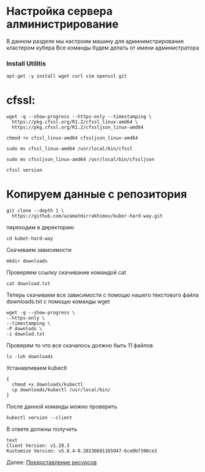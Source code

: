 # Настройка сервера алминистрирование

В данном разделе мы настроим машину для админимстрирование кластером кубера
Все команды будем делать от имени администратора
### Install Utilitis
~~~
apt-get -y install wget curl vim openssl git
~~~
# cfssl:
~~~
wget -q --show-progress --https-only --timestamping \
  https://pkg.cfssl.org/R1.2/cfssl_linux-amd64 \
  https://pkg.cfssl.org/R1.2/cfssljson_linux-amd64
~~~
~~~
chmod +x cfssl_linux-amd64 cfssljson_linux-amd64
~~~
~~~
sudo mv cfssl_linux-amd64 /usr/local/bin/cfssl
~~~
~~~
sudo mv cfssljson_linux-amd64 /usr/local/bin/cfssljson
~~~
~~~
cfssl version
~~~

# Копируем данные с репозитория
~~~
git clone --depth 1 \
  https://github.com/azamatmirrakhimov/kuber-hard-way.git
~~~
переходим в директорию
~~~
cd kubet-hard-way
~~~
Скачиваем зависимости
~~~
mkdir downloads
~~~
Проверяем ссылку скачивание командой cat 
~~~
cat download.txt
~~~
Теперь скачиваем все зависимости с помощю нашего текстового файла downloads.txt с помощю команды wget
~~~
wget -q --show-progress \
--https-only \
--timestamping \
-P downlods \
-i downlod.txt
~~~
Проверям то что все скачалось должно быть 11 файлов
~~~
ls -loh downloads
~~~
Устанавливаем kubectl
~~~
{
  chmod +x downloads/kubectl
  cp downloads/kubectl /usr/local/bin/
}
~~~
После данной команды можно проверить
~~~
kubectl version --client
~~~
В ответе должны получить 
~~~
text
Client Version: v1.28.3
Kustomize Version: v5.0.4-0.20230601165947-6ce0bf390ce3
~~~
Далее: [Предоставление ресурсов](03-compute-resources.md)
